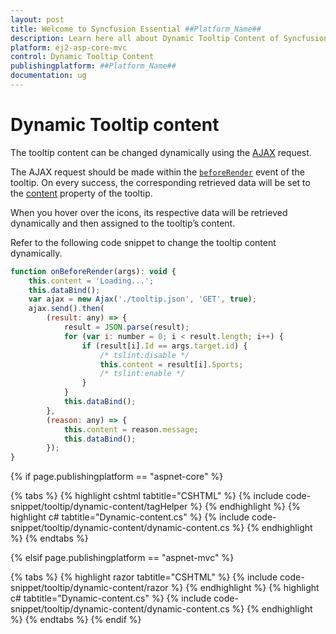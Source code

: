 ```yaml
---
layout: post
title: Welcome to Syncfusion Essential ##Platform_Name##
description: Learn here all about Dynamic Tooltip Content of Syncfusion Essential ##Platform_Name## widgets based on HTML5 and jQuery.
platform: ej2-asp-core-mvc
control: Dynamic Tooltip Content
publishingplatform: ##Platform_Name##
documentation: ug
---
```


# Dynamic Tooltip content

The tooltip content can be changed dynamically using the [AJAX](https://ej2.syncfusion.com/documentation/base/api-ajax.html?lang=typescript) request.

The AJAX request should be made within the [`beforeRender`](https://ej2.syncfusion.com/documentation/tooltip/api-tooltip.html?lang=typescript#beforerender) event of the tooltip. On every success, the corresponding retrieved data will be set to the [content](https://ej2.syncfusion.com/documentation/tooltip/api-tooltip.html?lang=typescript#content) property of the tooltip.

When you hover over the icons, its respective data will be retrieved dynamically and then assigned to the tooltip’s content.

Refer to the following code snippet to change the tooltip content dynamically.

```js
function onBeforeRender(args): void {
    this.content = 'Loading...';
    this.dataBind();
    var ajax = new Ajax('./tooltip.json', 'GET', true);
    ajax.send().then(
        (result: any) => {
            result = JSON.parse(result);
            for (var i: number = 0; i < result.length; i++) {
                if (result[i].Id == args.target.id) {
                    /* tslint:disable */
                    this.content = result[i].Sports;
                    /* tslint:enable */
                }
            }
            this.dataBind();
        },
        (reason: any) => {
            this.content = reason.message;
            this.dataBind();
        });
}
```

{% if page.publishingplatform == "aspnet-core" %}

{% tabs %}
{% highlight cshtml tabtitle="CSHTML" %}
{% include code-snippet/tooltip/dynamic-content/tagHelper %}
{% endhighlight %}
{% highlight c# tabtitle="Dynamic-content.cs" %}
{% include code-snippet/tooltip/dynamic-content/dynamic-content.cs %}
{% endhighlight %}
{% endtabs %}

{% elsif page.publishingplatform == "aspnet-mvc" %}

{% tabs %}
{% highlight razor tabtitle="CSHTML" %}
{% include code-snippet/tooltip/dynamic-content/razor %}
{% endhighlight %}
{% highlight c# tabtitle="Dynamic-content.cs" %}
{% include code-snippet/tooltip/dynamic-content/dynamic-content.cs %}
{% endhighlight %}
{% endtabs %}
{% endif %}

